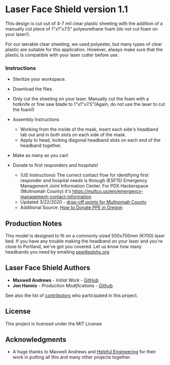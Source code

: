 # Laser Face Shield version 1.1

This design is cut out of 4-7 mil clear plastic sheeting with the addition of a manually cut piece of 1"x1"x7.5" polyeurethane foam (do not cut foam on your laser!). 

For our laerable clear sheeting, we used polyester, but many types of clear plastic are suitable for this application. However, always make sure that the plastic is compatible with your laser cutter before use.

### Instructions

* Sterilize your workspace.

* Download the files.

* Only cut the sheeting on your laser. Manually cut the foam with a hotknife or fine saw blade to 1"x1"x7.5"(Again, do not use the laser to cut the foam!)

* Assembly Instructions
  * Working from the inside of the mask, insert each side's headband tab out and in both slots on each side of the mask. 
  * Apply to head, locking diagonal headband slots on each end of the headband together.

* Make as many as you can!

* Donate to first responders and hospitals! 
  * (US Instructions) The correct contact flow for identifying first responder and hospital needs is through (ESF15) Emergency Management Joint Information Center. For PDX Hackerspace (Multnomah County) it's https://multco.us/em/emergency-management-contact-information
  * Updated 3/22/2020 - [drop-off points for Multnomah County](https://www.myoregon.gov/2020/03/19/medical-professionals-asked-to-donate-surplus-ppe/?fbclid=IwAR2NB61SkEIvVmJIJs4YR7h7PvNmgK6z7GaP1kakN_UZAFjI-Oq7X_tPQ1Y)
  * Additional Source: [How to Donate PPE in Oregon](https://www.myoregon.gov/2020/03/19/medical-professionals-asked-to-donate-surplus-ppe)

## Production Notes 

This model is designed to fit on a commonly sized 500x700mm (K700) laser bed. If you have any trouble making the headband on your laser and you're close to Portland, we've got you covered. Let us know how many headbands you need by emailing ppe@pdxhs.org

## Laser Face Shield Authors

* **Maxwell Andrews** - *Initial Work* - [GitHub](https://github.com/madmaxbr5)
* **Jon Hannis** - *Production Modifications* - [Github](https://github.com/jonhannis)

See also the list of [contributors](https://github.com/your/project/contributors) who participated in this project.

## License

This project is licensed under the MIT License

## Acknowledgments

* A huge thanks to Maxwell Andrews and [Helpful Engineering](https://helpfulengineering.org) for their work in putting all this and many other projects together.
